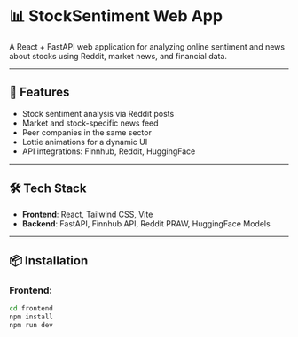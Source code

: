 # 📊 StockSentiment Web App

A React + FastAPI web application for analyzing online sentiment and news about stocks using Reddit, market news, and financial data.

---

## 🚀 Features
- Stock sentiment analysis via Reddit posts
- Market and stock-specific news feed
- Peer companies in the same sector
- Lottie animations for a dynamic UI
- API integrations: Finnhub, Reddit, HuggingFace

---

## 🛠️ Tech Stack
- **Frontend**: React, Tailwind CSS, Vite
- **Backend**: FastAPI, Finnhub API, Reddit PRAW, HuggingFace Models

---

## 📦 Installation

### Frontend:
```bash
cd frontend
npm install
npm run dev

